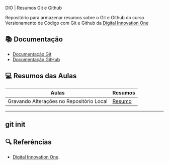 DIO | Resumos Git e Github

Repositório para armazenar resumos sobre o Git e Github do curso Versionamento de Código com Git e Github da [Digital Innovation One](https://web.dio.me/home?tab=feed)

## 📚 Documentação
- [Documentação Git](https://git-scm.com/doc)
- [Documentação GitHub](https://docs.github.com/)

## 💻 Resumos das Aulas

| Aulas | Resumos |
|-------|---------|
|Gravando Alterações no Repositório Local | [Resumo]()|

---
git init
---

## 🔍 Referências
- [Digital Innovation One]().
